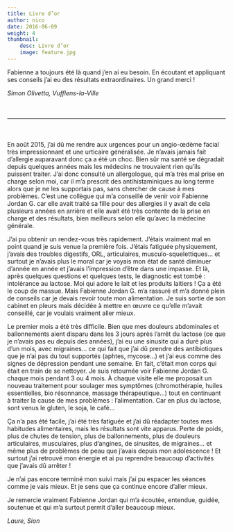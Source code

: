 ```yaml
---
title: Livre d’or
author: nico
date: 2016-06-09
weight: 4
thumbnail:
    desc: Livre d’or
    image: feature.jpg
---
```


Fabienne a toujours été là quand j’en ai eu besoin. En écoutant et appliquant ses conseils j’ai eu des résultats extraordinaires. Un grand merci !

*Simon Olivetta, Vufflens-la-Ville*

<hr style="margin:50px 0" />

En août 2015, j’ai dû me rendre aux urgences pour un angio-œdème facial très impressionnant et une urticaire généralisée. Je n’avais jamais fait d’allergie auparavant donc ça a été un choc. Bien sûr ma santé se dégradait depuis quelques années mais les médecins ne trouvaient rien qu’ils puissent traiter. J’ai donc consulté un allergologue, qui m’a très mal prise en charge selon moi, car il m’a prescrit des antihistaminiques au long terme alors que je ne les supportais pas, sans chercher de cause à mes problèmes. C’est une collègue qui m’a conseillé de venir voir Fabienne Jordan G. car elle avait traité sa fille pour des allergies il y avait de cela plusieurs années en arrière et elle avait été très contente de la prise en charge et des résultats, bien meilleurs selon elle qu’avec la médecine générale.

J’ai pu obtenir un rendez-vous très rapidement. J’étais vraiment mal en point quand je suis venue la première fois. J’étais fatiguée physiquement, j’avais des troubles digestifs, ORL, articulaires, musculo-squelettiques… et surtout je n’avais plus le moral car je voyais mon état de santé diminuer d’année en année et j’avais l’impression d’être dans une impasse.
Et là, après quelques questions et quelques tests, le diagnostic est tombé : intolérance au lactose. Moi qui adore le lait et les produits laitiers ! Ça a été le coup de massue.
Mais Fabienne Jordan G. m’a rassuré et m’a donné plein de conseils car je devais revoir toute mon alimentation. Je suis sortie de son cabinet en pleurs mais décidée à mettre en œuvre ce qu’elle m’avait conseillé, car je voulais vraiment aller mieux.

Le premier mois a été très difficile. Bien que mes douleurs abdominales et ballonnements aient disparu dans les 3 jours après l’arrêt du lactose (ce que je n’avais pas eu depuis des années), j’ai eu une sinusite qui a duré plus d’un mois, avec migraines… ce qui fait que j’ai dû prendre des antibiotiques que je n’ai pas du tout supportés (aphtes, mycose…) et j’ai eus comme des signes de dépression pendant une semaine. En fait, c’était mon corps qui était en train de se nettoyer.
Je suis retournée voir Fabienne Jordan G. chaque mois pendant 3 ou 4 mois. À chaque visite elle me proposait un nouveau traitement pour soulager mes symptômes (chromothérapie, huiles essentielles, bio résonnance, massage thérapeutique...) tout en continuant à traiter la cause de mes problèmes : l’alimentation. Car en plus du lactose, sont venus le gluten, le soja, le café...

Ça n’a pas été facile, j’ai été très fatiguée et j’ai dû réadapter toutes mes habitudes alimentaires, mais les résultats sont vite apparus. Perte de poids, plus de chutes de tension, plus de ballonnements, plus de douleurs articulaires, musculaires, plus d’angines, de sinusites, de migraines… et même plus de problèmes de peau que j’avais depuis mon adolescence ! Et surtout j’ai retrouvé mon énergie et ai pu reprendre beaucoup d’activités que j’avais dû arrêter !

Je n’ai pas encore terminé mon suivi mais j’ai pu espacer les séances comme je vais mieux. Et je sens que ça continue encore d’aller mieux.

Je remercie vraiment Fabienne Jordan qui m’a écoutée, entendue, guidée, soutenue et qui m’a surtout permit d’aller beaucoup mieux.

*Laure, Sion*

